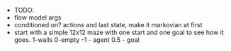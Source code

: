 - TODO: 
- flow model args
- conditioned on? actions and last state, make it markovian at first
- start with a simple 12x12 maze with one start and one goal to see how it goes. 
1-walls
0-empty
-1 - agent
0.5 - goal